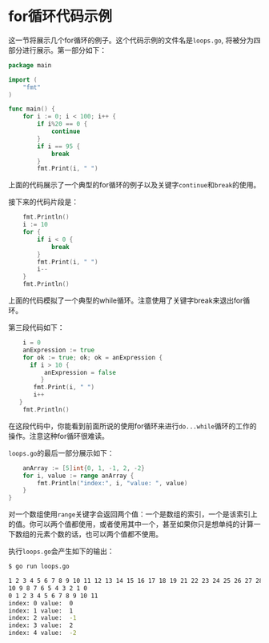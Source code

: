 # **for循环代码示例**
这一节将展示几个for循环的例子。这个代码示例的文件名是`loops.go`, 将被分为四部分进行展示。第一部分如下：

```Go
package main

import (
	"fmt"
)

func main() {
	for i := 0; i < 100; i++ {
		if i%20 == 0 {
			continue
		}
		if i == 95 {
			break
		}
		fmt.Print(i, " ")
```

上面的代码展示了一个典型的for循环的例子以及关键字`continue`和`break`的使用。

接下来的代码片段是：

```go
	fmt.Println()
	i := 10
	for {
		if i < 0 {
			break
		}
		fmt.Print(i, " ")
		i--
	}
	fmt.Println()
```

上面的代码模拟了一个典型的while循环。注意使用了关键字break来退出for循环。

第三段代码如下：

```go
	i = 0
	anExpression := true
	for ok := true; ok; ok = anExpression {
      if i > 10 {
          anExpression = false
		 }
       fmt.Print(i, " ")
       i++ 
   }
	fmt.Println()
```

在这段代码中，你能看到前面所说的使用for循环来进行`do...while`循环的工作的操作。注意这种for循环很难读。

```loops.go```的最后一部分展示如下：

```go
	anArray := [5]int{0, 1, -1, 2, -2}
	for i, value := range anArray {
		fmt.Println("index:", i, "value: ", value)
	}
}
```

对一个数组使用`range`关键字会返回两个值：一个是数组的索引，一个是该索引上的值。你可以两个值都使用，或者使用其中一个，甚至如果你只是想单纯的计算一下数组的元素个数的话，也可以两个值都不使用。

执行`loops.go`会产生如下的输出：

```bash
$ go run loops.go

1 2 3 4 5 6 7 8 9 10 11 12 13 14 15 16 17 18 19 21 22 23 24 25 26 27 28 29 30 31 32 33 34 35 36 37 38 39 41 42 43 44 45 46 47 48 49 50 51 52 53 54 55 56 57 58 59 61 62 63 64 65 66 67 68 69 70 71 72 73 74 75 76 77 78 79 81 82 83 84 85 86 87 88 89 90 91 92 93 94
10 9 8 7 6 5 4 3 2 1 0
0 1 2 3 4 5 6 7 8 9 10 11
index: 0 value:  0
index: 1 value:  1
index: 2 value:  -1
index: 3 value:  2
index: 4 value:  -2
```
